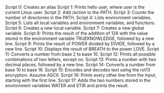 Script 0: Creates an alias
Script 1: Prints hello user, where user is the current Linux user.
Script 2: Add /action to the PATH.
Script 3: Counts the number of directories in the PATH.
Script 4: Lists environment variables.
Script 5: Lists all local variables and environment variables, and functions.
Script 6: Creates a new local variable.
Script 7: Creates a new global variable.
Script 8: Prints the result of the addition of 128 with the value stored in the environment variable TRUEKNOWLEDGE, followed by a new line.
Script 9: Prints the result of POWER divided by DIVIDE, followed by a new line.
Script 10: Displays the result of BREATH to the power LOVE.
Script 11: Converts a number from base 2 to base 10.
Script 12: Prints all possible combinations of two letters, except oo.
Script 13: Prints a number with two decimal places, followed by a new line.
Script 14: Converts a number from base 10 to base 16.
Script 15: Encodes and decodes text using the rot13 encryption. Assume ASCII.
Script 16: Prints every other line from the input, starting with the first line.
Script 17: Adds the two numbers stored in the environment variables WATER and STIR and prints the result.
